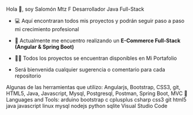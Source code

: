 
Hola 👋, soy Salomón Mtz F
Desarrollador Java Full-Stack
- 💻 Aquí encontraran todos mis proyectos y podrán seguir paso a paso mi crecimiento profesional

- 🔭 Actualmente me encuentro realizando un **E-Commerce Full-Stack (Angular & Spring Boot)**

- 👨‍💻 Todos los proyectos se encuentran disponibles en Mi Portafolio

- Será bienvenida cualquier sugerencia o comentario para cada repositorio

Algunas de las herramientas que utilizo:
Angularjs, Bootstrap, CSS3, git, HTML5, Java, Javascript, Mysql, Postgresql, Postman, Spring Boot, MVC
🧠 Languages and Tools:
arduino bootstrap c cplusplus csharp css3 git html5 java javascript linux mysql nodejs python sqlite Visual Studio Code

